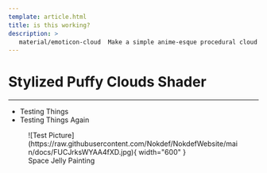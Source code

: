 ```yaml
---
template: article.html
title: is this working?
description: >
   material/emoticon-cloud  Make a simple anime-esque procedural cloud using simple noises and vertex manipulation.  material/emoticon-cloud
---
```

# Stylized Puffy Clouds Shader
___

* Testing Things
* Testing Things Again

<figure markdown>
![Test Picture](https://raw.githubusercontent.com/Nokdef/NokdefWebsite/main/docs/FUCJrksWYAA4fXD.jpg){ width="600" }
<figcaption> Space Jelly Painting</figcaption> </figure>